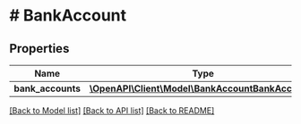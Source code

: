 # # BankAccount

## Properties

Name | Type | Description | Notes
------------ | ------------- | ------------- | -------------
**bank_accounts** | [**\OpenAPI\Client\Model\BankAccountBankAccounts**](BankAccountBankAccounts.md) |  | [optional]

[[Back to Model list]](../../README.md#models) [[Back to API list]](../../README.md#endpoints) [[Back to README]](../../README.md)
